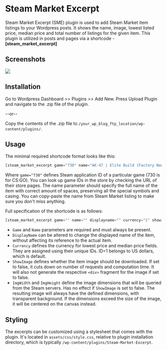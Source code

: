 # Steam Market Excerpt

Steam Market Excerpt (SME) plugin is used to add Steam Market item listings to your Wordpress posts. It shows the name, image, lowest listed price, median price and total number of listings for the given item.
This plugin is utilized in posts and pages via a shortcode - **[steam_market_excerpt]**

## Screenshots

![](http://tyrrrz.me/projects/images/wpsme_1.png)

## Installation

Go to Wordpress Dashboard >> Plugins >> Add New. Press Upload Plugin and navigate to the .zip file of the plugin.

--or--

Copy the contents of the .zip file to `/your_wp_blog_ftp_location/wp-content/plugins/`.

## Usage

The minimal required shortcode format looks like this:
```php
[steam_market_excerpt game="730" name="AK-47 | Elite Build (Factory New)"]
```
Where `game="730"` defines Steam application ID of a particular game (730 is for CS:GO). You can look up game IDs in the store by checking the URL of their store pages.
The name parameter should specify the full name of the item with correct amount of spaces, preserving all the special symbols and casing. You can copy-paste the name from Steam Market listing to make sure you don't miss anything.

Full specification of the shortcode is as follows:
```php
[steam_market_excerpt game="" name="" displayname="" currency="1" showimage="true" imgwidth="240" imgheight="240"]
```
- `Game` and `Name` parameters are required and must always be present.
- `DisplayName` can be altered to change the displayed name of the item, without affecting its reference to the actual item.
- `Currency` defines the currency for lowest price and median price fields. They are assigned using their unique IDs. ID=1 belongs to US dollars, which is default.
- `ShowImage` defines whether the item image should be downloaded. If set to false, it cuts down on number of requests and computation time. It will also not generate the respective `<div>` fragment for the image if set to false.
- `ImgWidth` and `ImgHeight` define the image dimensions that will be queried from the Steam servers. Has no effect if `ShowImage` is set to false. The resulting image will always have the defined dimensions, with transparent background. If the dimensions exceed the size of the image, it will be centered on the canvas instead.

## Styling

The excerpts can be customized using a stylesheet that comes with the plugin. It's located in `assets/css/style.css`, relative to plugin installation directory, which is typically `/wp-content/plugins/Steam-Market-Excerpt`.
